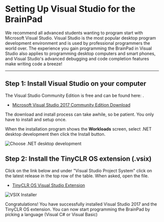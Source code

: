 # Setting Up Visual Studio for the BrainPad
We recommend all advanced students wanting to program start with Microsoft Visual Studio. Visual Studio is the most popular desktop program development environment and is used by professional programmers the world over. The experience you gain programming the BrainPad in Visual Studio also applies to programming desktop computers and smart phones, and Visual Studio's advanced debugging and code completion features make writing code a breeze!

---

## Step 1: Install Visual Studio on your computer
The Visual Studio Community Edition is free and can be found here: 
.
* [Microsoft Visual Studio 2017 Community Edition Download](https://www.visualstudio.com/vs/community/)

The download and install process can take awhile, so be patient. You only have to install and setup once. 

When the installation program shows the **Workloads** screen, select .NET desktop development then click the Install button.

 ![Choose .NET desktop development](/static/cp/advanced/visual_studio_workloads.png)

## Step 2: Install the TinyCLR OS extension (.vsix)
Click on the link below and under "Visual Studio Project System" click on the latest release in the top row of the table. When asked, open the file.

* [TinyCLR OS Visual Studio Extension](http://docs.ghielectronics.com/tinyclr/downloads.html#visual-studio-project-system)

![VSIX Installer](/static/cp/advanced/install_vsix.png)

Congratulations! You have successfully installed Visual Studio 2017 and the TinyCLR OS extension. You can now start programming the BrainPad by picking a language (Visual C# or Visual Basic) 